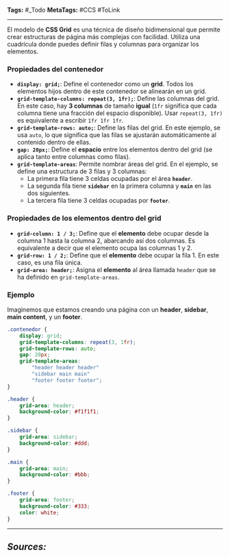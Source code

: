 **Tags:** #_Todo
**MetaTags:** #CCS #ToLink
- - -
El modelo de **CSS Grid** es una técnica de diseño bidimensional que permite crear estructuras de página más complejas con facilidad. Utiliza una cuadrícula donde puedes definir filas y columnas para organizar los elementos.

### Propiedades del contenedor

- **`display: grid;`**: Define el contenedor como un **grid**. Todos los elementos hijos dentro de este contenedor se alinearán en un grid.
- **`grid-template-columns: repeat(3, 1fr);`**: Define las columnas del grid. En este caso, hay **3 columnas** de tamaño **igual** (`1fr` significa que cada columna tiene una fracción del espacio disponible). Usar `repeat(3, 1fr)` es equivalente a escribir `1fr 1fr 1fr`.
- **`grid-template-rows: auto;`**: Define las filas del grid. En este ejemplo, se usa `auto`, lo que significa que las filas se ajustarán automáticamente al contenido dentro de ellas.
- **`gap: 20px;`**: Define el **espacio** entre los elementos dentro del grid (se aplica tanto entre columnas como filas).
- **`grid-template-areas`**: Permite nombrar áreas del grid. En el ejemplo, se define una estructura de 3 filas y 3 columnas:
  - La primera fila tiene 3 celdas ocupadas por el área **`header`**.
  - La segunda fila tiene **`sidebar`** en la primera columna y **`main`** en las dos siguientes.
  - La tercera fila tiene 3 celdas ocupadas por **`footer`**.
### Propiedades de los elementos dentro del grid
- **`grid-column: 1 / 3;`**: Define que el **elemento** debe ocupar desde la columna 1 hasta la columna 2, abarcando así dos columnas. Es equivalente a decir que el elemento ocupa las columnas 1 y 2.
- **`grid-row: 1 / 2;`**: Define que el **elemento** debe ocupar la fila 1. En este caso, es una fila única.
- **`grid-area: header;`**: Asigna el **elemento** al área llamada `header` que se ha definido en `grid-template-areas`.
### Ejemplo
Imaginemos que estamos creando una página con un **header**, **sidebar**, **main content**, y un **footer**.

```css
.contenedor {
    display: grid;
    grid-template-columns: repeat(3, 1fr);
    grid-template-rows: auto;
    gap: 20px;
    grid-template-areas: 
        "header header header"
        "sidebar main main"
        "footer footer footer";
}

.header {
    grid-area: header;
    background-color: #f1f1f1;
}

.sidebar {
    grid-area: sidebar;
    background-color: #ddd;
}

.main {
    grid-area: main;
    background-color: #bbb;
}

.footer {
    grid-area: footer;
    background-color: #333;
    color: white;
}
```
- - - 
## ***Sources:***